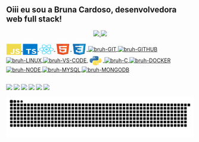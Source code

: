 ## Oiii eu sou a Bruna Cardoso, desenvolvedora web full stack!
<div align="center">
  <a href="https://github.com/bruh-git">
  <img height="180em" src="https://github-readme-stats.vercel.app/api?username=bruh-git&show_icons=true&theme=dracula&include_all_commits=true&count_private=true"/>
  <img height="180em" src="https://github-readme-stats.vercel.app/api/top-langs/?username=bruh-git&layout=compact&langs_count=7&theme=dracula"/>
</div>
<div style="display: inline_block"><br>
  <img align="center" alt="bruh-Js" height="30" width="40" src="https://raw.githubusercontent.com/devicons/devicon/master/icons/javascript/javascript-plain.svg">
<img align="center" alt="bruh-Ts" height="30" width="40" src="https://raw.githubusercontent.com/devicons/devicon/master/icons/typescript/typescript-plain.svg">
  <img align="center" alt="bruh-React" height="30" width="40" src="https://raw.githubusercontent.com/devicons/devicon/master/icons/react/react-original.svg">
  <img align="center" alt="bruh-HTML" height="30" width="40" src="https://raw.githubusercontent.com/devicons/devicon/master/icons/html5/html5-original.svg">
  <img align="center" alt="bruh-CSS" height="30" width="40" src="https://raw.githubusercontent.com/devicons/devicon/master/icons/css3/css3-original.svg">
  <img align="center" alt="bruh-GIT" height="30" width="40" src="https://cdn.jsdelivr.net/gh/devicons/devicon/icons/git/git-original.svg">
  <img align="center" alt="bruh-GITHUB" height="30" width="40" src="https://cdn.jsdelivr.net/gh/devicons/devicon/icons/github/github-original.svg">
  <img align="center" alt="bruh-LINUX" height="30" width="40" src="https://cdn.jsdelivr.net/gh/devicons/devicon/icons/linux/linux-original.svg">
  <img align="center" alt="bruh-VS-CODE" height="30" width="40" src="https://cdn.jsdelivr.net/gh/devicons/devicon/icons/visualstudio/visualstudio-plain.svg">
<img align="center" alt="bruh-Python" height="30" width="40" src="https://raw.githubusercontent.com/devicons/devicon/master/icons/python/python-original.svg">
<img align="center" alt="bruh-C" height="30" width="40" src="https://cdn.jsdelivr.net/gh/devicons/devicon/icons/c/c-original.svg">
<img align="center" alt="bruh-DOCKER" height="30" width="40" src="https://cdn.jsdelivr.net/gh/devicons/devicon/icons/docker/docker-plain.svg">
<img align="center" alt="bruh-NODE" height="30" width="40" src="https://cdn.jsdelivr.net/gh/devicons/devicon/icons/nodejs/nodejs-original.svg">
<img align="center" alt="bruh-MYSQL" height="30" width="40" src="https://cdn.jsdelivr.net/gh/devicons/devicon/icons/mysql/mysql-original.svg">
<img align="center" alt="bruh-MONGODB" height="30" width="40" src="https://cdn.jsdelivr.net/gh/devicons/devicon/icons/mongodb/mongodb-original-wordmark.svg">
<!--   <img align="center" alt="bruh-Csharp" height="30" width="40" src="https://raw.githubusercontent.com/devicons/devicon/master/icons/csharp/csharp-original.svg"> -->
<!--   <img align="right" alt="bruh-pic" height="150" style="border-radius:50px;" src="https://media.discordapp.net/attachments/639956127056134178/890373478988013628/Publicacoes_Instagram_1_1.png?width=676&height=676"> -->
</div>
  
  ##
 
<div> 
  <a href="https://www.instagram.com/bruh_cardoso06/" target="_blank"><img src="https://img.shields.io/badge/-Instagram-%23E4405F?style=for-the-badge&logo=instagram&logoColor=white" target="_blank"></a>
 	<a href="https://www.twitch.tv/bruh_060" target="_blank"><img src="https://img.shields.io/badge/Twitch-9146FF?style=for-the-badge&logo=twitch&logoColor=white" target="_blank"></a>
  <a href="https://www.linkedin.com/in/brunac-cardoso/" target="_blank"><img src="https://img.shields.io/badge/-LinkedIn-%230077B5?style=for-the-badge&logo=linkedin&logoColor=white" target="_blank"></a>
  <a href="https://twitter.com/Bruh_cardoso06?t=PfsMdXZTLCgonOAcgrXykg&s=08/" target="_blank"><img src="https://img.shields.io/badge/Twitter-1DA1F2?style=for-the-badge&logo=twitter&logoColor=white" target="_blank"></a> 
  <a href="mailto:brunac.cardososilva@gmail.com" target="_blank"><img src="https://img.shields.io/badge/Gmail-D14836?style=for-the-badge&logo=gmail&logoColor=white" target="_blank"></a>
  <a href="" target="_blank"><img src="https://komarev.com/ghpvc/?username=bruh-git&color=brightgreen" target="_blank"></a>
 
  ![Snake animation](https://github.com/bruh-git/bruh-git/blob/output/github-contribution-grid-snake.svg)
 
</div>
